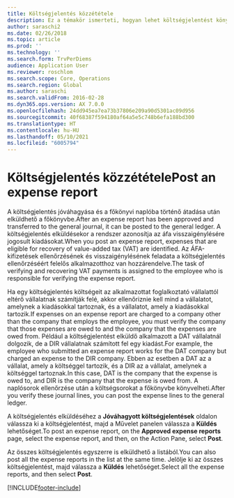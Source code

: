```yaml
---
title: Költségjelentés közzététele
description: Ez a témakör ismerteti, hogyan lehet költségjelentést könyvelni a főkönyvbe.
author: saraschi2
ms.date: 02/26/2018
ms.topic: article
ms.prod: ''
ms.technology: ''
ms.search.form: TrvPerDiems
audience: Application User
ms.reviewer: roschlom
ms.search.scope: Core, Operations
ms.search.region: Global
ms.author: saraschi
ms.search.validFrom: 2016-02-28
ms.dyn365.ops.version: AX 7.0.0
ms.openlocfilehash: 24dd945ea7ea73b37806e209a90d5301ac09d956
ms.sourcegitcommit: 40f68387f594180af64a5e5c748b6efa188bd300
ms.translationtype: HT
ms.contentlocale: hu-HU
ms.lasthandoff: 05/10/2021
ms.locfileid: "6005794"
---
```

# <a name="post-an-expense-report"></a><span data-ttu-id="9cc7f-103">Költségjelentés közzététele</span><span class="sxs-lookup"><span data-stu-id="9cc7f-103">Post an expense report</span></span>

<span data-ttu-id="9cc7f-104">A költségjelentés jóváhagyása és a főkönyvi naplóba történő átadása után elküldhető a főkönyvbe.</span><span class="sxs-lookup"><span data-stu-id="9cc7f-104">After an expense report has been approved and transferred to the general journal, it can be posted to the general ledger.</span></span> <span data-ttu-id="9cc7f-105">A költségjelentés elküldésekor a rendszer azonosítja az áfa visszaigénylésére jogosult kiadásokat.</span><span class="sxs-lookup"><span data-stu-id="9cc7f-105">When you post an expense report, expenses that are eligible for recovery of value-added tax (VAT) are identified.</span></span> <span data-ttu-id="9cc7f-106">Az ÁFA-kifizetések ellenőrzésének és visszaigénylésének feladata a költségjelentés ellenőrzéséért felelős alkalmazotthoz van hozzárendelve.</span><span class="sxs-lookup"><span data-stu-id="9cc7f-106">The task of verifying and recovering VAT payments is assigned to the employee who is responsible for verifying the expense report.</span></span>

<span data-ttu-id="9cc7f-107">Ha egy költségjelentés költségeit az alkalmazottat foglalkoztató vállalattól eltérő vállalatnak számítják felé, akkor ellenőriznie kell mind a vállalatot, amelynek a kiadásokkal tartoznak, és a vállalatot, amely a kiadásokkal tartozik.</span><span class="sxs-lookup"><span data-stu-id="9cc7f-107">If expenses on an expense report are charged to a company other than the company that employs the employee, you must verify the company that those expenses are owed to and the company that the expenses are owed from.</span></span> <span data-ttu-id="9cc7f-108">Például a költségjelentést elküldő alkalmazott a DAT vállalatnál dolgozik, de a DIR vállalatnak számított fel egy kiadást.</span><span class="sxs-lookup"><span data-stu-id="9cc7f-108">For example, the employee who submitted an expense report works for the DAT company but charged an expense to the DIR company.</span></span> <span data-ttu-id="9cc7f-109">Ebben az esetben a DAT az a vállalat, amely a költséggel tartozik, és a DIR az a vállalat, amelynek a költséggel tartoznak.</span><span class="sxs-lookup"><span data-stu-id="9cc7f-109">In this case, DAT is the company that the expense is owed to, and DIR is the company that the expense is owed from.</span></span> <span data-ttu-id="9cc7f-110">A naplósorok ellenőrzése után a költségsorokat a főkönyvbe könyvelheti.</span><span class="sxs-lookup"><span data-stu-id="9cc7f-110">After you verify these journal lines, you can post the expense lines to the general ledger.</span></span>

<span data-ttu-id="9cc7f-111">A költségjelentés elküldéséhez a **Jóváhagyott költségjelentések** oldalon válassza ki a költségjelentést, majd a Művelet panelen válassza a **Küldés** lehetőséget.</span><span class="sxs-lookup"><span data-stu-id="9cc7f-111">To post an expense report, on the **Approved expense reports** page, select the expense report, and then, on the Action Pane, select **Post**.</span></span>

<span data-ttu-id="9cc7f-112">Az összes költségjelentés egyszerre is elküldhető a listából.</span><span class="sxs-lookup"><span data-stu-id="9cc7f-112">You can also post all the expense reports in the list at the same time.</span></span> <span data-ttu-id="9cc7f-113">Jelölje ki az összes költségjelentést, majd válassza a **Küldés** lehetőséget.</span><span class="sxs-lookup"><span data-stu-id="9cc7f-113">Select all the expense reports, and then select **Post**.</span></span>


[!INCLUDE[footer-include](../includes/footer-banner.md)]